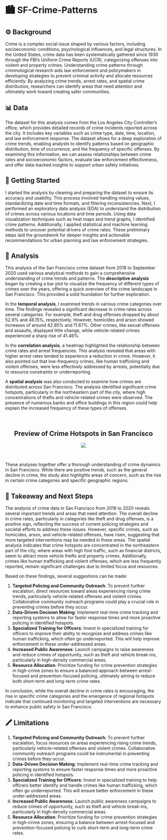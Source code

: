 # 🏙️ SF-Crime-Patterns

## ⚙️ Background
Crime is a complex social issue shaped by various factors, including socioeconomic conditions, psychological influences, and legal structures. In the United States, crime data has been systematically gathered since 1930 through the FBI’s Uniform Crime Reports (UCR), categorizing offenses into violent and property crimes. Understanding crime patterns through criminological research aids law enforcement and policymakers in developing strategies to prevent criminal activity and allocate resources efficiently. By analyzing crime trends, arrest rates, and spatial crime distribution, researchers can identify areas that need attention and ultimately work toward creating safer communities.

## 📊 Data
The dataset for this analysis comes from the Los Angeles City Controller’s office, which provides detailed records of crime incidents reported across the city. It includes key variables such as crime type, date, time, location, and law enforcement response. The dataset allows for a deep exploration of crime trends, enabling analysts to identify patterns based on geographic distribution, time of occurrence, and the frequency of specific offenses. By examining this information, we can assess relationships between crime rates and socioeconomic factors, evaluate law enforcement effectiveness, and offer data-backed insights to support urban safety initiatives.

## 🏁 Getting Started
I started the analysis by cleaning and preparing the dataset to ensure its accuracy and usability. This process involved handling missing values, standardizing date and time formats, and filtering inconsistencies. Next, I performed an exploratory data analysis (EDA) to understand the distribution of crimes across various locations and time periods. Using data visualization techniques such as heat maps and trend graphs, I identified crime patterns. Additionally, I applied statistical and machine learning methods to uncover potential drivers of crime rates. These preliminary steps laid the groundwork for deeper insights and actionable recommendations for urban planning and law enforcement strategies.

## 🔎 Analysis
This analysis of the San Francisco crime dataset from 2018 to September 2020 used various analytical methods to gain a comprehensive understanding of crime trends and patterns. The **descriptive analysis** began by creating a bar plot to visualize the frequency of different types of crimes over the years, offering a quick overview of the crime landscape in San Francisco. This provided a solid foundation for further exploration.

In the **temporal analysis**, I examined trends in various crime categories over time. The findings revealed a significant decrease in crime rates across several categories. For example, theft and drug offenses dropped by about 52.9% and 46.15%, respectively. However, homicides and arson showed increases of around 42.85% and 11.67%. Other crimes, like sexual offenses and assaults, displayed little change, while vehicle-related crimes experienced a sharp rise of 41.46%.

In the **correlation analysis**, a heatmap highlighted the relationship between crime rates and arrest frequencies. This analysis revealed that areas with higher arrest rates tended to experience a reduction in crime. However, it also pointed out that low-frequency crimes, like human trafficking and violent offenses, were less effectively addressed by arrests, potentially due to resource constraints or underreporting.

A **spatial analysis** was also conducted to examine how crimes are distributed across San Francisco. The analysis identified significant crime hotspots, particularly in the northeastern part of the city, where high concentrations of thefts and vehicle-related crimes were observed. The presence of numerous banks and office buildings in this region could help explain the increased frequency of these types of offenses.

<br>
<h2 align="center">Preview of Crime Hotspots in San Francisco </h2>
<p align="center">
    <img src="https://github.com/user-attachments/assets/71a83722-121f-4384-acb0-7a2de8bea34a" />
</p>
<br>

These analyses together offer a thorough understanding of crime dynamics in San Francisco. While there are positive trends, such as the general decline in crime, the study also highlights areas of concern, such as the rise in certain crime categories and specific geographic regions.

## 🔖 Takeaway and Next Steps
The analysis of crime data in San Francisco from 2018 to 2020 reveals several important trends and areas that need attention. The overall decline in crime rates, particularly in categories like theft and drug offenses, is a positive sign, reflecting the success of current policing strategies and societal efforts to address these issues. However, specific crimes, such as homicides, arson, and vehicle-related offenses, have risen, suggesting that more targeted interventions may be needed in these areas. The spatial analysis indicates that crime hotspots are concentrated in the northeastern part of the city, where areas with high foot traffic, such as financial districts, seem to attract more vehicle thefts and property crimes. Additionally, crimes like human trafficking and violent offenses, which are less frequently reported, remain significant challenges due to limited focus and resources.

Based on these findings, several suggestions can be made:
1. **Targeted Policing and Community Outreach**: To prevent further escalation, direct resources toward areas experiencing rising crime trends, particularly vehicle-related offenses and violent crimes. Collaborative community outreach programs could play a crucial role in preventing crimes before they occur.
2. **Data-Driven Decision Making**: Implement real-time crime tracking and reporting systems to allow for faster response times and more proactive policing in identified hotspots.
3. **Specialized Training for Officers**: Invest in specialized training for officers to improve their ability to recognize and address crimes like human trafficking, which often go underreported. This will help improve enforcement in these under-addressed areas.
4. **Increased Public Awareness**: Launch campaigns to raise awareness and reduce crimes of opportunity, such as theft and vehicle break-ins, particularly in high-density commercial areas.
5. **Resource Allocation**: Prioritize funding for crime prevention strategies in high-crime zones to ensure a balanced approach between arrest-focused and prevention-focused policing, ultimately aiming to reduce both short-term and long-term crime rates.

In conclusion, while the overall decline in crime rates is encouraging, the rise in specific crime categories and the emergence of regional hotspots indicate that continued monitoring and targeted interventions are necessary to enhance public safety in San Francisco.


## 🖍️ Limitations
1. **Targeted Policing and Community Outreach**: To prevent further escalation, focus resources on areas experiencing rising crime trends, particularly vehicle-related offenses and violent crimes. Collaborative community outreach programs could be instrumental in preventing crimes before they occur.
2. **Data-Driven Decision Making**: Implement real-time crime tracking and reporting systems to ensure faster response times and more proactive policing in identified hotspots.
3. **Specialized Training for Officers**: Invest in specialized training to help officers better identify and handle crimes like human trafficking, which often go underreported. This will ensure better enforcement in these under-addressed areas.
4. **Increased Public Awareness**: Launch public awareness campaigns to reduce crimes of opportunity, such as theft and vehicle break-ins, particularly in high-density commercial areas.
5. **Resource Allocation**: Prioritize funding for crime prevention strategies in high-crime zones, ensuring a balance between arrest-focused and prevention-focused policing to curb short-term and long-term crime rates.
